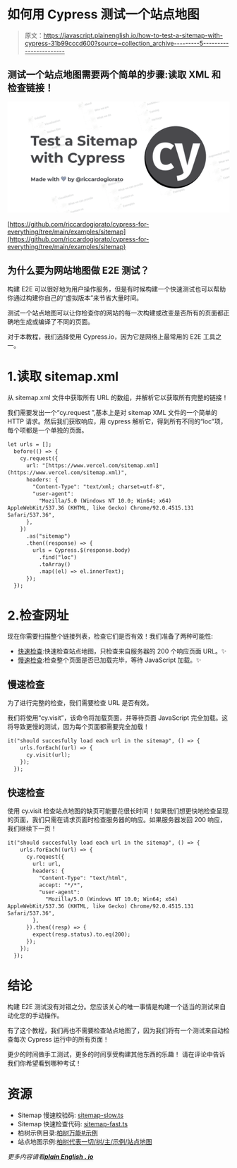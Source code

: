 # 如何用 Cypress 测试一个站点地图

> 原文：<https://javascript.plainenglish.io/how-to-test-a-sitemap-with-cypress-31b99cccd600?source=collection_archive---------5----------------------->

## 测试一个站点地图需要两个简单的步骤:读取 XML 和检查链接！

![](img/85f05c649c8f7b696b199736646a8dd4.png)

[https://github.com/riccardogiorato/cypress-for-everything/tree/main/examples/sitemap](https://github.com/riccardogiorato/cypress-for-everything/tree/main/examples/sitemap)

## 为什么要为网站地图做 E2E 测试？

构建 E2E 可以很好地为用户操作服务，但是有时候构建一个快速测试也可以帮助你通过构建你自己的“虚拟版本”来节省大量时间。

测试一个站点地图可以让你检查你的网站的每一次构建或改变是否所有的页面都正确地生成或编译了不同的页面。

对于本教程，我们选择使用 Cypress.io，因为它是网络上最常用的 E2E 工具之一。

# 1.读取 sitemap.xml

从 sitemap.xml 文件中获取所有 URL 的数组，并解析它以获取所有完整的链接！

我们需要发出一个“cy.request ”,基本上是对 sitemap XML 文件的一个简单的 HTTP 请求。然后我们获取响应，用 cypress 解析它，得到所有不同的“loc”项，每个项都是一个单独的页面。

```
let urls = [];
  before(() => {
    cy.request({
      url: "[https://www.vercel.com/sitemap.xml](https://www.vercel.com/sitemap.xml)",
      headers: {
        "Content-Type": "text/xml; charset=utf-8",
        "user-agent":
          "Mozilla/5.0 (Windows NT 10.0; Win64; x64) AppleWebKit/537.36 (KHTML, like Gecko) Chrome/92.0.4515.131 Safari/537.36",
      },
    })
      .as("sitemap")
      .then((response) => {
        urls = Cypress.$(response.body)
          .find("loc")
          .toArray()
          .map((el) => el.innerText);
      });
  });
```

# 2.检查网址

现在你需要扫描整个链接列表，检查它们是否有效！我们准备了两种可能性:

*   [快速检查](https://github.com/riccardogiorato/cypress-for-everything/blob/main/examples/sitemap/cypress/integration/sitemap-fast.ts):快速检查站点地图，只检查来自服务器的 200 个响应页面 URL。✨
*   [慢速检查](https://github.com/riccardogiorato/cypress-for-everything/blob/main/examples/sitemap/cypress/integration/sitemap-slow.ts):检查整个页面是否已加载完毕，等待 JavaScript 加载。✨

## 慢速检查

为了进行完整的检查，我们需要检查 URL 是否有效。

我们将使用“cy.visit”，该命令将加载页面，并等待页面 JavaScript 完全加载。这将导致更慢的测试，因为每个页面都需要完全加载！

```
it("should succesfully load each url in the sitemap", () => {
    urls.forEach((url) => {
      cy.visit(url);
    });
  });
```

## 快速检查

使用 cy.visit 检查站点地图的缺页可能要花很长时间！如果我们想更快地检查呈现的页面，我们只需在请求页面时检查服务器的响应。如果服务器发回 200 响应，我们继续下一页！

```
it("should succesfully load each url in the sitemap", () => {
    urls.forEach((url) => {
      cy.request({
        url: url,
        headers: {
          "Content-Type": "text/html",
          accept: "*/*",
          "user-agent":
            "Mozilla/5.0 (Windows NT 10.0; Win64; x64) AppleWebKit/537.36 (KHTML, like Gecko) Chrome/92.0.4515.131 Safari/537.36",
        },
      }).then((resp) => {
        expect(resp.status).to.eq(200);
      });
    });
  });
```

# 结论

构建 E2E 测试没有对错之分。您应该关心的唯一事情是构建一个适当的测试来自动化您的手动操作。

有了这个教程，我们再也不需要检查站点地图了，因为我们将有一个测试来自动检查每次 Cypress 运行中的所有页面！

更少的时间做手工测试，更多的时间享受构建其他东西的乐趣！
请在评论中告诉我们你希望看到哪种考试！

# 资源

*   Sitemap 慢速校验码: [sitemap-slow.ts](https://github.com/riccardogiorato/cypress-for-everything/blob/main/examples/sitemap/cypress/integration/sitemap-slow.ts)
*   Sitemap 快速检查代码: [sitemap-fast.ts](https://github.com/riccardogiorato/cypress-for-everything/blob/main/examples/sitemap/cypress/integration/sitemap-fast.ts)
*   柏树示例目录:[柏树万能#示例](https://github.com/riccardogiorato/cypress-for-everything#examples)
*   站点地图示例:[柏树代表一切/树/主/示例/站点地图](https://github.com/riccardogiorato/cypress-for-everything/tree/main/examples/sitemap)

*更多内容请看*[***plain English . io***](http://plainenglish.io/)